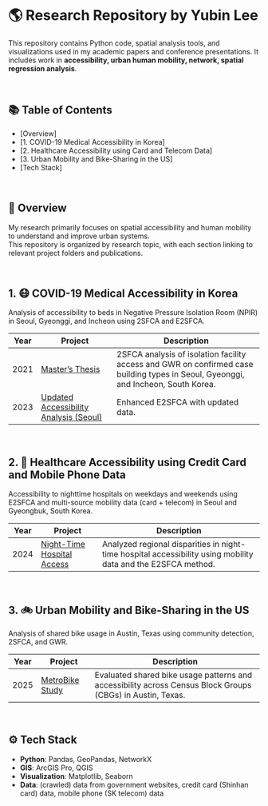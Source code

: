 # 🌎 Research Repository by Yubin Lee

This repository contains Python code, spatial analysis tools, and visualizations used in my academic papers and conference presentations. It includes work in **accessibility, urban human mobility, network, spatial regression analysis**.

<br/>

## 📚 Table of Contents
- [Overview]
- [1. COVID-19 Medical Accessibility in Korea]
- [2. Healthcare Accessibility using Card and Telecom Data]
- [3. Urban Mobility and Bike-Sharing in the US]
- [Tech Stack]

<br/>

## 📍 Overview

My research primarily focuses on spatial accessibility and human mobility to understand and improve urban systems.  
This repository is organized by research topic, with each section linking to relevant project folders and publications.

<br/>

## 1. 😷 COVID-19 Medical Accessibility in Korea

Analysis of accessibility to beds in Negative Pressure Isolation Room (NPIR) in Seoul, Gyeonggi, and Incheon using 2SFCA and E2SFCA.

| Year | Project | Description |
|------|---------|-------------|
| 2021 | [Master’s Thesis](./2021-masters-thesis) | 2SFCA analysis of isolation facility access and GWR on confirmed case building types in Seoul, Gyeonggi, and Incheon, South Korea. |
| 2023 | [Updated Accessibility Analysis (Seoul)](./2023-Accessibility-to-Isolation-Beds-in-Seoul) | Enhanced E2SFCA with updated data. |

<br/>

## 2. 🏥 Healthcare Accessibility using Credit Card and Mobile Phone Data

Accessibility to nighttime hospitals on weekdays and weekends using E2SFCA and multi-source mobility data (card + telecom) in Seoul and Gyeongbuk, South Korea.

| Year | Project | Description |
|------|---------|-------------|
| 2024 | [Night-Time Hospital Access](./2024-Night-Time-Hospital-Accessibility) | Analyzed regional disparities in night-time hospital accessibility using mobility data and the E2SFCA method. |

<br/>

## 3. 🚲 Urban Mobility and Bike-Sharing in the US

Analysis of shared bike usage in Austin, Texas using community detection, 2SFCA, and GWR.

| Year | Project | Description |
|------|---------|-------------|
| 2025 | [MetroBike Study](./2025-MetroBike) | Evaluated shared bike usage patterns and accessibility across Census Block Groups (CBGs) in Austin, Texas. |

<br/>

## ⚙️ Tech Stack

- **Python**: Pandas, GeoPandas, NetworkX
- **GIS**: ArcGIS Pro, QGIS
- **Visualization**: Matplotlib, Seaborn
- **Data**: (crawled) data from government websites, credit card (Shinhan card) data, mobile phone (SK telecom) data
  
<br/>
